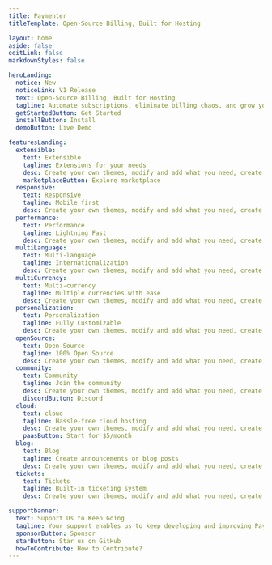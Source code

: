 ```yaml
---
title: Paymenter
titleTemplate: Open-Source Billing, Built for Hosting

layout: home
aside: false
editLink: false
markdownStyles: false

heroLanding:
  notice: New
  noticeLink: V1 Release
  text: Open-Source Billing, Built for Hosting
  tagline: Automate subscriptions, eliminate billing chaos, and grow your hosting business – without vendor lock-ins or hidden costs.
  getStartedButton: Get Started
  installButton: Install
  demoButton: Live Demo

featuresLanding:
  extensible:
    text: Extensible
    tagline: Extensions for your needs
    desc: Create your own themes, modify and add what you need, create your custom experience for your customers.
    marketplaceButton: Explore marketplace
  responsive:
    text: Responsive
    tagline: Mobile first
    desc: Create your own themes, modify and add what you need, create your custom experience for your customers.
  performance:
    text: Performance
    tagline: Lightning Fast
    desc: Create your own themes, modify and add what you need, create your custom experience for your customers.
  multiLanguage:
    text: Multi-language
    tagline: Internationalization
    desc: Create your own themes, modify and add what you need, create your custom experience for your customers.
  multiCurrency:
    text: Multi-currency
    tagline: Multiple currencies with ease
    desc: Create your own themes, modify and add what you need, create your custom experience for your customers.
  personalization:
    text: Personalization
    tagline: Fully Customizable
    desc: Create your own themes, modify and add what you need, create your custom experience for your customers.
  openSource:
    text: Open-Source
    tagline: 100% Open Source
    desc: Create your own themes, modify and add what you need, create your custom experience for your customers.
  community:
    text: Community
    tagline: Join the community
    desc: Create your own themes, modify and add what you need, create your custom experience for your customers.
    discordButton: Discord
  cloud:
    text: cloud
    tagline: Hassle-free cloud hosting
    desc: Create your own themes, modify and add what you need, create your custom experience for your customers.
    paasButton: Start for $5/month
  blog:
    text: Blog
    tagline: Create announcements or blog posts
    desc: Create your own themes, modify and add what you need, create your custom experience for your customers.
  tickets:
    text: Tickets
    tagline: Built-in ticketing system
    desc: Create your own themes, modify and add what you need, create your custom experience for your customers.

supportbanner:
  text: Support Us to Keep Going
  tagline: Your support enables us to keep developing and improving Paymenter for everyone. Each GitHub star and sponsorship helps us build the future of open-source billing.
  sponsorButton: Sponsor
  starButton: Star us on GitHub
  howToContribute: How to Contribute?
---
```


<script setup>
  import Hero from '@theme/components/landing/Hero.vue'
  import Slider from '@theme/components/landing/Slider.vue'
  import Features from '@theme/components/landing/Features.vue'
  import SupportBanner from '@theme/components/landing/SupportBanner.vue'
  import CustomFooter from '@theme/components/CustomFooter.vue'
</script>

<div class="w-full">
  <Hero />
  <Slider />
</div>

<div class="container mx-auto max-w-(--vp-layout-max-width)">
    <Features />
    <SupportBanner />
</div>

<div class="w-full">
    <CustomFooter />
</div>
